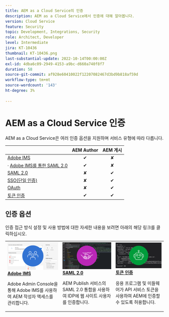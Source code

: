 ```yaml
---
title: AEM as a Cloud Service의 인증
description: AEM as a Cloud Service에서 인증에 대해 알아봅니다.
version: Cloud Service
feature: Security
topic: Development, Integrations, Security
role: Architect, Developer
level: Intermediate
jira: KT-10436
thumbnail: KT-10436.png
last-substantial-update: 2022-10-14T00:00:00Z
exl-id: 4dba6c09-2949-4153-a9bc-d660a740f8f7
duration: 58
source-git-commit: af928e60410022f12207082467d3bd9b818af59d
workflow-type: tm+mt
source-wordcount: '143'
ht-degree: 3%

---
```


# AEM as a Cloud Service 인증

AEM as a Cloud Service은 여러 인증 옵션을 지원하며 서비스 유형에 따라 다릅니다.

|                       | AEM Author | AEM 게시 |
|-----------------------|:----------:|:-----------:|
| [Adobe IMS](../accessing/overview.md) | ✔ | ✘ |
| · [Adobe IMS를 통한 SAML 2.0](https://experienceleague.adobe.com/docs/experience-manager-cloud-service/content/security/ims-support.html#how-to-set-up) | ✔ | ✘ |
| [SAML 2.0](./saml-2-0.md) | ✘ | ✔ |
| [SSO(단일 인증)](https://experienceleague.adobe.com/docs/experience-manager-cloud-service/content/sites/authoring/personalization/user-and-group-sync-for-publish-tier.html#integration-with-an-idp) | ✘ | ✔ |
| [OAuth](https://experienceleague.adobe.com/docs/experience-manager-cloud-service/content/sites/authoring/personalization/user-and-group-sync-for-publish-tier.html#integration-with-an-idp) | ✘ | ✔ |
| [토큰 인증](../../headless-tutorial/authentication/overview.md) | ✔ | ✔ |

## 인증 옵션

인증 접근 방식 설정 및 사용 방법에 대한 자세한 내용을 보려면 아래의 해당 링크를 클릭하십시오.

<table>
  <tr>
   <td>
      <a  href="../accessing/overview.md"><img alt="Adobe IMS" src="./assets/card--adobe-ims.png"/></a>
      <div><strong><a href="../accessing/overview.md">Adobe IMS</a></strong></div>
      <p>
          Adobe Admin Console을 통해 Adobe IMS를 사용하여 AEM 작성자 액세스를 관리합니다.
      </p>
    </td>   
   <td>
      <a  href="./saml-2-0.md"><img alt="SAML 2.0" src="./assets/card--saml-2-0.png"/></a>
      <div><strong><a href="./saml-2-0.md">SAML 2.0</a></strong></div>
      <p>
        AEM Publish 서비스의 SAML 2.0 통합을 사용하여 IDP에 웹 사이트 사용자를 인증합니다.
      </p>
    </td>   
   <td>
      <a  href="../../headless-tutorial/authentication/overview.md"><img alt="토큰" src="./assets/card--token.png"/></a>
      <div><strong><a href="../../headless-tutorial/authentication/overview.md">토큰 인증</a></strong></div>
      <p>
        응용 프로그램 및 미들웨어가 API 서비스 토큰을 사용하여 AEM에 인증할 수 있도록 허용합니다.
      </p>
    </td>   
  </tr>
</table>

